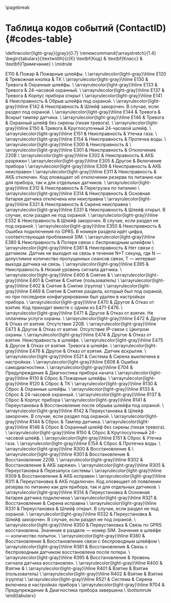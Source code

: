 \pagebreak

# Таблица кодов событий (ContactID) {#codes-table}


\definecolor{light-gray}{gray}{0.7}
\renewcommand{\arraystretch}{1.4}
\begin{tabularx}{\textwidth}{clX}
\textbf{Код} & \textbf{Класс} & \textbf{Примечание} \\ \midrule

E110 & Пожар & Пожарные шлейфы. \\ \arrayrulecolor{light-gray}\hline
E120 & Тревожная кнопка & ТК \\ \arrayrulecolor{light-gray}\hline 
E130 & Тревога & Охранные шлейфы. \\ \arrayrulecolor{light-gray}\hline
E133 & Тревога & 24-часовой охранный. \\ \arrayrulecolor{light-gray}\hline
E137 & Тревога & Корпус прибора открыт \\ \arrayrulecolor{light-gray}\hline
E141 & Неисправность & Обрыв шлейфа под охраной. \\ \arrayrulecolor{light-gray}\hline
E142 & Неисправность & Шлейф закорочен. В случае, если раздел под охраной. \\ \arrayrulecolor{light-gray}\hline
E144 & Тревога & Вскрыт тампер датчика. \\ \arrayrulecolor{light-gray}\hline
E146 & Тревога & Охранный шлейф без сирены (тихая тревога). \\ \arrayrulecolor{light-gray}\hline
E150 & Тревога & Круглосуточный 24-часовой шлейф. \\ \arrayrulecolor{light-gray}\hline
E151 & Неисправность & Утечка газа. \\ \arrayrulecolor{light-gray}\hline
E154 & Неисправность & Протечка воды. \\ \arrayrulecolor{light-gray}\hline
E300 & Неисправность & \\ \arrayrulecolor{light-gray}\hline
E301 & Неисправность & Отключение 220В \\ \arrayrulecolor{light-gray}\hline
E302 & Неисправность & АКБ разряжен \\ \arrayrulecolor{light-gray}\hline
E305 & Другое & Включение прибора \\ \arrayrulecolor{light-gray}\hline
E309 & Неисправность & АКБ неисправен \\ \arrayrulecolor{light-gray}\hline
E311 & Неисправность & АКБ отключен. Код оповещает об отключении резерва по питанию как для прибора, так и для отдельных датчиков. \\ \arrayrulecolor{light-gray}\hline
E312 & Неисправность & Перегрузка по питанию \\ \arrayrulecolor{light-gray}\hline
E314 & Неисправность & Основная батарея датчика отключена или неисправна \\ \arrayrulecolor{light-gray}\hline
E321 & Неисправность & Сирена неисправна \\ \arrayrulecolor{light-gray}\hline
E331 & Неисправность & Шлейф открыт. В случае, если раздел не под охраной. \\ \arrayrulecolor{light-gray}\hline
E332 & Неисправность & Шлейф закорочен. В случае, если раздел не под охраной. \\ \arrayrulecolor{light-gray}\hline
E350 & Неисправность & Ошибка подключения по GPRS. В номере раздела идёт цифра, соответствующая проблемной SIM. \\ \arrayrulecolor{light-gray}\hline
E380 & Неисправность & Потеря связи с беспроводным шлейфом \\ \arrayrulecolor{light-gray}\hline
E381 & Неисправность & Нет связи с датчиком. Датчик не выходил на связь в течение N*T секунд, где N — допустимое количество пропущенных сеансов связи, T — интервал выхода датчика на связь. \\ \arrayrulecolor{light-gray}\hline
E395 & Неисправность & Низкий уровень сигнала датчика. \\ \arrayrulecolor{light-gray}\hline
E400 & Снятие &  \\ \arrayrulecolor{light-gray}\hline
E401 & Снятие & Снятие (пользователь) \\ \arrayrulecolor{light-gray}\hline
E402 & Снятие & Снятие (группа) \\ \arrayrulecolor{light-gray}\hline
E469 & Снятие & Cнятие раздела, который был под охраной, но при последнем конфигурировании был удален в настройках прибора. \\ \arrayrulecolor{light-gray}\hline
E470 & Другое & Отказ от взятия. Код приходит вместе с одним из E471-E476. \\ \arrayrulecolor{light-gray}\hline
E471 & Другое & Отказ от взятия. Не оплачены услуги охраны. \\ \arrayrulecolor{light-gray}\hline
E472 & Другое & Отказ от взятия. Отсутствие 220В. \\ \arrayrulecolor{light-gray}\hline
E473 & Другое & Отказ от взятия. Отсутствие IP-связи с Центром охраны. \\ \arrayrulecolor{light-gray}\hline
E474 & Другое & Отказ от взятия. Неисправность в шлейфе. \\ \arrayrulecolor{light-gray}\hline
E475 & Другое & Отказ от взятия. Тревога в шлейфе. \\ \arrayrulecolor{light-gray}\hline
E476 & Другое & Отказ от взятия. Датчик вскрытия. \\ \arrayrulecolor{light-gray}\hline
E521 & Система & Сирена выключена в настройках. \\ \arrayrulecolor{light-gray}\hline
E608 & Ошибка самодиагностики. \\ \arrayrulecolor{light-gray}\hline
E704 & Предупреждение & Диагностика прибора начата \\ \arrayrulecolor{light-gray}\hline
R110 & Сброс & Пожарные шлейфы. \\ \arrayrulecolor{light-gray}\hline
R120 & Сброс & ТК \\ \arrayrulecolor{light-gray}\hline
R130 & Сброс & Охранные шлейфы. \\ \arrayrulecolor{light-gray}\hline
R133 & Сброс & 24-часовой охранный. \\ \arrayrulecolor{light-gray}\hline
R137 & Сброс & Корпус прибора  \\ \arrayrulecolor{light-gray}\hline
R141 & Переустановка & Восстановление после обрыва шлейфа под охраной. \\ \arrayrulecolor{light-gray}\hline
R142 & Переустановка & Шлейф закорочен. В случае, если раздел под охраной. \\ \arrayrulecolor{light-gray}\hline
R144 & Сброс & Тампер датчика. \\ \arrayrulecolor{light-gray}\hline
R146 & Сброс & Охранный шлейф без сирены (тихая тревога). \\ \arrayrulecolor{light-gray}\hline
R150 & Сброс & Круглосуточный 24-часовой шлейф. \\ \arrayrulecolor{light-gray}\hline
E151 & Сброс & Утечка газа. \\ \arrayrulecolor{light-gray}\hline
E154 & Сброс & Протечка воды. \\ \arrayrulecolor{light-gray}\hline
R300 & Восстановление & \\ \arrayrulecolor{light-gray}\hline
R301 & Восстановление & Восстановление 220В. \\ \arrayrulecolor{light-gray}\hline
R302 & Восстановление & АКБ заряжен. \\ \arrayrulecolor{light-gray}\hline
R305 & Переустановка & Перезапуск системы \\ \arrayrulecolor{light-gray}\hline
R309 & Восстановление & АКБ исправен \\ \arrayrulecolor{light-gray}\hline
R311 & Переустановка & АКБ подключен. Код оповещает об появлении резерва по питанию как для прибора, так и для отдельных датчиков. \\ \arrayrulecolor{light-gray}\hline
R314 & Переустановка & Основная батарея датчика подключена \\ \arrayrulecolor{light-gray}\hline
R321 & Восстановление & Сирена исправна \\ \arrayrulecolor{light-gray}\hline
R331 & Переустановка & Шлейф открыт. В случае, если раздел не под охраной. \\ \arrayrulecolor{light-gray}\hline
R332 & Переустановка & Шлейф закорочен. В случае, если раздел не под охраной. \\ \arrayrulecolor{light-gray}\hline
R350 & Переустановка & Связь по GPRS восстановлена. Значение в разделе — номер SIM. Значение в шлейфе — количество попыток. \\ \arrayrulecolor{light-gray}\hline
R380 & Восстановление & Восстановление связи с беспроводным шлейфом \\ \arrayrulecolor{light-gray}\hline
R381 & Восстановление & Связь с беспроводным датчиком восстановлена после потери. \\ \arrayrulecolor{light-gray}\hline
R395 & Восстановление & Уровень сигнала датчика восстановлен. \\ \arrayrulecolor{light-gray}\hline
R400 & Взятие & \\ \arrayrulecolor{light-gray}\hline
R401 & Взятие & Взятие (пользователь) \\ \arrayrulecolor{light-gray}\hline
R402 & Взятие & Взятие (группа) \\ \arrayrulecolor{light-gray}\hline
R521 & Система & Сирена включена в настройках прибора \\ \arrayrulecolor{light-gray}\hline
R704 & Предупреждение & Диагностика прибора завершена \\
\bottomrule
\end{tabularx}